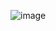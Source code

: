 
![image](https://github.com/Beulah-coding/DataInsightHub/assets/73297822/3e164628-0709-4e66-bc90-e89c5a15024d)


